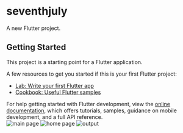 # seventhjuly

A new Flutter project.

## Getting Started

This project is a starting point for a Flutter application.

A few resources to get you started if this is your first Flutter project:

- [Lab: Write your first Flutter app](https://docs.flutter.dev/get-started/codelab)
- [Cookbook: Useful Flutter samples](https://docs.flutter.dev/cookbook)

For help getting started with Flutter development, view the
[online documentation](https://docs.flutter.dev/), which offers tutorials,
samples, guidance on mobile development, and a full API reference.
<br>
![main page](https://github.com/ramnrupasinghe/-23363-Task-Creating-a-Simple-Flutter-App-/assets/97382451/d6fa57ba-08f5-4616-b9de-8d5cbcd6fa7f)
![home page](https://github.com/ramnrupasinghe/-23363-Task-Creating-a-Simple-Flutter-App-/assets/97382451/edb1daab-62a3-498c-bc39-9da9d1fe33ab)
![output](https://github.com/ramnrupasinghe/-23363-Task-Creating-a-Simple-Flutter-App-/assets/97382451/92886bef-bb7f-4484-bbf2-b88bf5a35d02)
